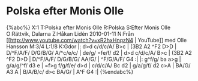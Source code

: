 # Polska efter Monis Olle

{%abc%}
X:1
T:Polska efter Monis Olle
R:Polska
S:Efter Monis Olle
O:Rättvik, Dalarna
Z:Håkan Lidén 2010-01-11
N:Från [[http://www.youtube.com/watch?v=xR2hxHnqzN4 | YouTube]] med Olle Hansson
M:3/4
L:1/8
K:Gdor
|: d>d c/d/c/A/ B>c | (3B2 A2 ^F2 D>D | D/^F/A/F/ D/G/B/G/ A/^c/e/c/ | de/g/ =fe/f/ d2 |
d>d c/d/c/A/ B>c | (3B2 A2 ^F2 D>D | D/^F/A/F/ D/G/B/G/ AA/G/ | ^F/G/A/F/ G4 :|
|: g^f/g/ ba a>g | g/a/g/^f/ d3 e | =f>g f/g/f/e/ d>d | c/d/c/A/ Bc d2 |
g/a/g/f/ d2 c>A | BA/G/ A3 A | B/A/B/c/ d>c BA/G/ | A^F G4 :|
{%endabc%}
